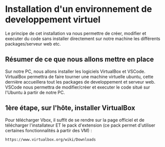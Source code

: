 # Installation d'un environnement de developpement virtuel
Le principe de cet installation va nous permettre de créer, modifier et executer du code sans installer directement sur notre machine les différents packages/serveur web etc.

## Résumer de ce que nous allons mettre en place
Sur notre PC, nous allons installer les logiciels VirtualBox et VSCode. VirtualBox permettra de faire tourner une machine virtuelle ubuntu, cette dernière accueillera tout les packages de developpement et serveur web. VSCode nous permettra de modifier/créer et executer le code situé sur l'Ubuntu à partir de notre PC.

## 1ère étape, sur l'hôte, installer VirtualBox
Pour télécharger Vbox, il suffit de se rendre sur la page officiel et de télécharger l'installateur ET le pack d'extension (ce pack permet d'utiliser certaines fonctionnalités à partir des VM) :
```bash
https://www.virtualbox.org/wiki/Downloads
```


